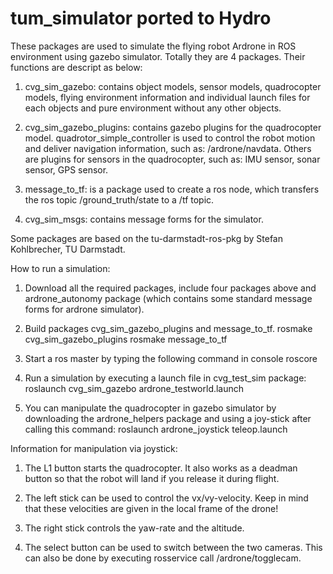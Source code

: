 tum_simulator ported to Hydro
=============


These packages are used to simulate the flying robot Ardrone in ROS environment using gazebo simulator. Totally they are 4 packages. Their functions are descript as below:

1. cvg_sim_gazebo: contains object models, sensor models, quadrocopter models, flying environment information and individual launch files for each objects and pure environment without any other objects.

2. cvg_sim_gazebo_plugins: contains gazebo plugins for the quadrocopter model. quadrotor_simple_controller is used to control the robot motion and deliver navigation information, such as: /ardrone/navdata. Others are plugins for sensors in the quadrocopter, such as: IMU sensor, sonar sensor, GPS sensor.

3. message_to_tf: is a package used to create a ros node, which transfers the ros topic /ground_truth/state to a /tf topic.

4. cvg_sim_msgs: contains message forms for the simulator.

Some packages are based on the tu-darmstadt-ros-pkg by Stefan Kohlbrecher, TU Darmstadt.


How to run a simulation:

1. Download all the required packages, include four packages above and ardrone_autonomy package (which contains some standard message forms for ardrone simulator).

2. Build packages cvg_sim_gazebo_plugins and message_to_tf.
    rosmake cvg_sim_gazebo_plugins
    rosmake message_to_tf

3. Start a ros master by typing the following command in console
    roscore

4. Run a simulation by executing a launch file in cvg_test_sim package:
    roslaunch cvg_sim_gazebo ardrone_testworld.launch

5. You can manipulate the quadrocopter in gazebo simulator by downloading the ardrone_helpers package and using a joy-stick after calling this command:
    roslaunch ardrone_joystick teleop.launch


Information for manipulation via joystick:

1. The L1 button starts the quadrocopter. It also works as a deadman button so that the robot will land if you release it during flight.

2. The left stick can be used to control the vx/vy-velocity. Keep in mind that these velocities are given in the local frame of the drone!

3. The right stick controls the yaw-rate and the altitude. 

4. The select button can be used to switch between the two cameras. This can also be done by executing rosservice call /ardrone/togglecam.

